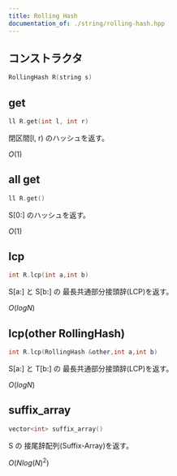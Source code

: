 ```yaml
---
title: Rolling Hash
documentation_of: ./string/rolling-hash.hpp
---
```


## コンストラクタ

```cpp
RollingHash R(string s)
```

## get

```cpp
ll R.get(int l, int r)
```

閉区間[l, r) のハッシュを返す。

$O(1)$

## all get

```cpp
ll R.get()
```

S[0:] のハッシュを返す。

$O(1)$

## lcp

```cpp
int R.lcp(int a,int b)
```

S[a:] と S[b:] の 最長共通部分接頭辞(LCP)を返す。

$O(logN)$

## lcp(other RollingHash)

```cpp
int R.lcp(RollingHash &other,int a,int b)
```

S[a:] と T[b:] の 最長共通部分接頭辞(LCP)を返す。

$O(logN)$

## suffix_array

```cpp
vector<int> suffix_array()
```

S の 接尾辞配列(Suffix-Array)を返す。

$O(Nlog(N)^2)$
